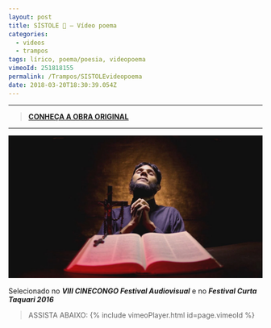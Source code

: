 ```yaml
---
layout: post
title: SÍSTOLE 🖤 — Vídeo poema
categories:
  - videos
  - trampos
tags: lírico, poema/poesia, videopoema
vimeoId: 251818155
permalink: /Trampos/SISTOLEvideopoema
date: 2018-03-20T18:30:39.054Z
---
```


---

>[**CONHEÇA A OBRA ORIGINAL**](/Textos/SISTOLE)

---

![](/images/uploads/1_rtq6bxumfc3iq_excmxeha.jpeg)

Selecionado no ***VIII CINECONGO Festival Audiovisual*** e no ***Festival Curta Taquari 2016***

>ASSISTA ABAIXO:
{% include vimeoPlayer.html id=page.vimeoId %}